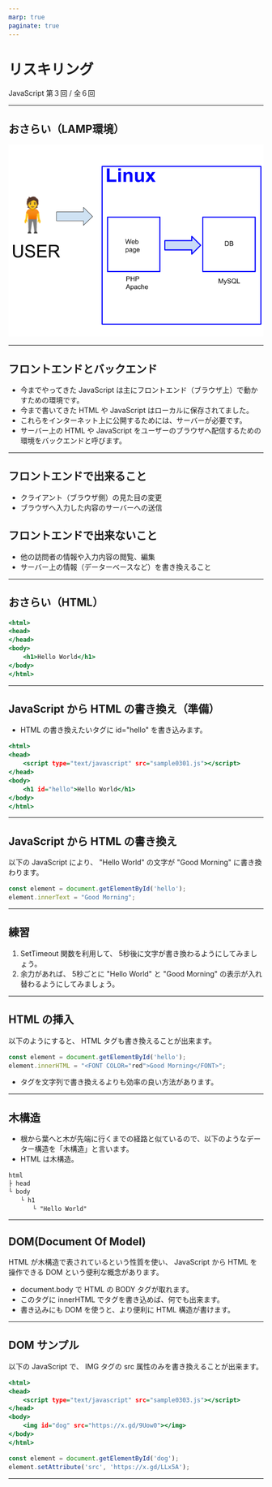 ```yaml
---
marp: true
paginate: true
---
```

# リスキリング

JavaScript 第３回 / 全６回

<!-- 
$theme: gaia
template: invert
-->

<!-- footer: JavaScript 入門講座 第３回 -->

---
## おさらい（LAMP環境）

![](./2024-07-11-LAMP.png)

---
## フロントエンドとバックエンド

- 今までやってきた JavaScript は主にフロントエンド（ブラウザ上）で動かすための環境です。
- 今まで書いてきた HTML や JavaScript はローカルに保存されてました。
- これらをインターネット上に公開するためには、サーバーが必要です。
- サーバー上の HTML や JavaScript をユーザーのブラウザへ配信するための環境をバックエンドと呼びます。

---
## フロントエンドで出来ること

- クライアント（ブラウザ側）の見た目の変更
- ブラウザへ入力した内容のサーバーへの送信

## フロントエンドで出来ないこと

- 他の訪問者の情報や入力内容の閲覧、編集
- サーバー上の情報（データーベースなど）を書き換えること

---
## おさらい（HTML）

~~~sample0000.html
<html>
<head>
</head>
<body>
    <h1>Hello World</h1>
</body>
</html>
~~~

---
## JavaScript から HTML の書き換え（準備）

- HTML の書き換えたいタグに id="hello" を書き込みます。

~~~sample0301.html
<html>
<head>
    <script type="text/javascript" src="sample0301.js"></script>
</head>
<body>
    <h1 id="hello">Hello World</h1>
</body>
</html>
~~~

---
## JavaScript から HTML の書き換え

以下の JavaScript により、 "Hello World" の文字が "Good Morning" に書き換わります。

~~~sample0301.js
const element = document.getElementById('hello');
element.innerText = "Good Morning";
~~~

---
## 練習

1. SetTimeout 関数を利用して、 5秒後に文字が書き換わるようにしてみましょう。
1. 余力があれば、 5秒ごとに "Hello World" と "Good Morning" の表示が入れ替わるようにしてみましょう。

---
## HTML の挿入

以下のようにすると、 HTML タグも書き換えることが出来ます。

~~~sample0302.js
const element = document.getElementById('hello');
element.innerHTML = "<FONT COLOR="red">Good Morning</FONT>";
~~~

- タグを文字列で書き換えるよりも効率の良い方法があります。

---
## 木構造

- 根から葉へと木が先端に行くまでの経路と似ているので、以下のようなデーター構造を「木構造」と言います。
- HTML は木構造。

~~~
html
├ head
└ body
　　└ h1
　　　　└ "Hello World"
~~~

---
## DOM(Document Of Model)

HTML が木構造で表されているという性質を使い、 JavaScript から HTML を操作できる DOM という便利な概念があります。

- document.body で HTML の BODY タグが取れます。
- このタグに innerHTML でタグを書き込めば、何でも出来ます。
- 書き込みにも DOM を使うと、より便利に HTML 構造が書けます。

---
## DOM サンプル

以下の JavaScript で、 IMG タグの src 属性のみを書き換えることが出来ます。

~~~sample0303.html
<html>
<head>
    <script type="text/javascript" src="sample0303.js"></script>
</head>
<body>
    <img id="dog" src="https://x.gd/9Uow0"></img>
</body>
</html>
~~~

~~~sample0303.js
const element = document.getElementById('dog');
element.setAttribute('src', 'https://x.gd/LLx5A');
~~~

---
